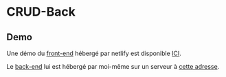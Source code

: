 # CRUD-Back

## Demo
Une démo du [front-end](https://github.com/Rtinox/CRUD-Front) hébergé par netlify est disponible [ICI](https://crud-front.rtinox.fr/).

Le [back-end](https://github.com/Rtinox/CRUD-Back) lui est hébergé par moi-même sur un serveur à [cette adresse](https://crud-api.rtinox.fr).